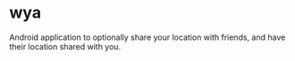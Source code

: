 # wya
Android application to optionally share your location with friends, and have their location shared with you.
